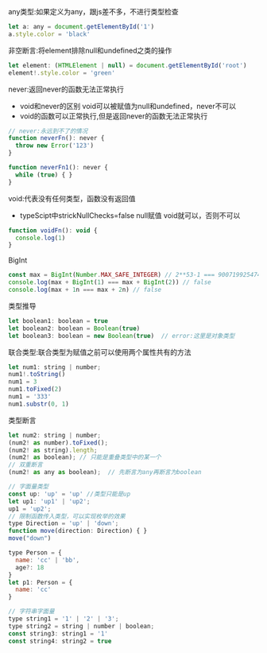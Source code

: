 <!--
 * @Author: cc
 * @LastEditTime: 2021-03-21 16:42:08
-->
any类型:如果定义为any，跟js差不多，不进行类型检查

```javaScript
let a: any = document.getElementById('1')
a.style.color = 'black'
```

非空断言:将element排除null和undefined之类的操作

```javaScript
let element: (HTMLElement | null) = document.getElementById('root')
element!.style.color = 'green' 
```

never:返回never的函数无法正常执行

- void和never的区别 void可以被赋值为null和undefined，never不可以
- void的函数可以正常执行,但是返回never的函数无法正常执行

```javaScript
// never:永远到不了的情况
function neverFn(): never {
  throw new Error('123')
}

function neverFn1(): never {
  while (true) { }
}
```

void:代表没有任何类型，函数没有返回值
- typeScipt中strickNullChecks=false null赋值 void就可以，否则不可以

```javaScript
function voidFn(): void {
  console.log(1)
}
```

BigInt

```javaScript
const max = BigInt(Number.MAX_SAFE_INTEGER) // 2**53-1 === 9007199254740991n
console.log(max + BigInt(1) === max + BigInt(2)) // false
console.log(max + 1n === max + 2n) // false  
```

类型推导

```javaScript
let boolean1: boolean = true
let boolean2: boolean = Boolean(true)
let boolean3: boolean = new Boolean(true)  // error:这里是对象类型
```

联合类型:联合类型为赋值之前可以使用两个属性共有的方法

```javaScript
let num1: string | number;
num1!.toString()
num1 = 3
num1.toFixed(2)
num1 = '333'
num1.substr(0, 1) 
```

类型断言

```javaScript
let num2: string | number;
(num2! as number).toFixed();
(num2! as string).length;
(num2! as boolean); // 只能是重叠类型中的某一个
// 双重断言
(num2! as any as boolean);  // 先断言为any再断言为boolean

// 字面量类型
const up: 'up' = 'up' //类型只能是up
let up1: 'up1' | 'up2';
up1 = 'up2';
// 限制函数传入类型，可以实现枚举的效果
type Direction = 'up' | 'down';
function move(direction: Direction) { }
move("down")

type Person = {
  name: 'cc' | 'bb',
  age?: 18
}
let p1: Person = {
  name: 'cc'
}

// 字符串字面量
type string1 = '1' | '2' | '3';
type string2 = string | number | boolean;
const string3: string1 = '1'
const string4: string2 = true
```

